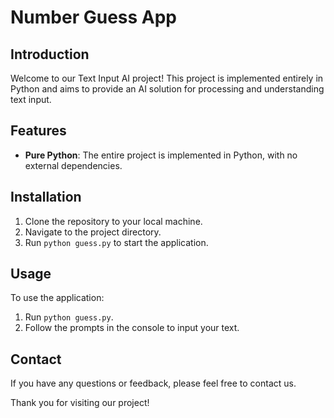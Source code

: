 # Number Guess App

## Introduction

Welcome to our Text Input AI project! This project is implemented entirely in Python and aims to provide an AI solution for processing and understanding text input.

## Features
- **Pure Python**: The entire project is implemented in Python, with no external dependencies.

## Installation

1. Clone the repository to your local machine.
2. Navigate to the project directory.
3. Run `python guess.py` to start the application.

## Usage

To use the application:

1. Run `python guess.py`.
2. Follow the prompts in the console to input your text.

## Contact

If you have any questions or feedback, please feel free to contact us.

Thank you for visiting our project!
